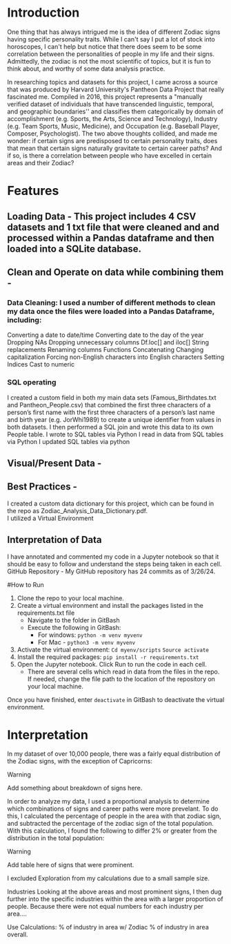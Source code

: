 # Introduction

One thing that has always intrigued me is the idea of different Zodiac signs having specific personality traits. While I can't say I put a lot of stock into horoscopes, I can't help but notice that there does seem to be some correlation between the personalities of people in my life and their signs.  Admittedly, the zodiac is not the most scientific of topics, but it is fun to think about, and worthy of some data analysis practice.  

In researching topics and datasets for this project, I came across a source that was produced by Harvard University's Pantheon Data Project that really fascinated me.  Compiled in 2016, this project represents a  "manually verified dataset of individuals that have transcended linguistic, temporal, and geographic boundaries'' and classifies them categorically by domain of accomplishment (e.g. Sports, the Arts, Science and Technology), Industry (e.g. Team Sports, Music, Medicine), and Occupation (e.g. Baseball Player, Composer, Psychologist).  The two above thoughts collided, and made me wonder:  if certain signs are predisposed to certain personality traits, does that mean that certain signs naturally gravitate to certain career paths?  And if so, is there a correlation between people who have excelled in certain areas and their Zodiac?  

# Features
## Loading Data - This project includes 4 CSV datasets and 1 txt file that were cleaned and and processed within a Pandas dataframe and then loaded into a SQLite database.  
## Clean and Operate on data while combining them - 
### Data Cleaning:  I used a number of different methods to clean my data once the files were loaded into a Pandas Dataframe, including:
Converting a date to date/time
Converting date to the day of the year
Dropping NAs
Dropping unnecessary columns
Df.loc[] and iloc[]
String replacements
Renaming columns
Functions
Concatenating
Changing capitalization
Forcing non-English characters into English characters
Setting Indices
Cast to numeric
### SQL operating
I created a custom field in both my main data sets (Famous_Birthdates.txt and Pantheon_People.csv) that combined the first three characters of a person’s first name with the first three characters of a person’s last name and birth year (e.g. JorWhi1989) to create a unique identifier from values in both datasets.  I then performed a SQL join and wrote this data to its own People table. 
I wrote to SQL tables via Python
I read in data from SQL tables via Python
I updated SQL tables via python
## Visual/Present Data - 
## Best Practices - 
I created a custom data dictionary for this project, which can be found in the repo as Zodiac_Analysis_Data_Dictionary.pdf.  
I utilized a Virtual Environment
## Interpretation of Data
I have annotated and commented my code in a Jupyter notebook so that it should be easy to follow and understand the steps being taken in each cell. 
GitHub Repository - My GitHub repository has 24 commits as of 3/26/24.

#How to Run
1. Clone the repo to your local machine. 
2. Create a virtual environment and install the packages listed in the requirements.txt file
   - Navigate to the folder in GitBash
   - Execute the following in GitBash:
      - For windows:  `python -m venv myvenv`
      - For Mac - `python3 -m venv myvenv`
3. Activate the virtual environment:
      `Cd myenv/scripts`
      `Source activate`
4. Install the required packages: `pip install -r requirements.txt`
5. Open the Jupyter notebook.  Click Run to run the code in each cell.  
   - There are several cells which read in data from the files in the repo.  If needed, change the file path to the    location of the repository on your local machine. 

Once you have finished, enter `deactivate` in GitBash to deactivate the virtual environment.


# Interpretation
In my dataset of over 10,000 people, there was a fairly equal distribution of the Zodiac signs, with the exception of Capricorns:

> [!WARNING]
> Add something about breakdown of signs here. 


In order to analyze my data, I used a proportional analysis to determine which combinations of signs and career paths were more prevelant. To do this, I calculated the percentage of people in the area with that zodiac sign, and subtracted the percentage of the zodiac sign of the total population.  With this calculation, I found the following to differ 2% or greater from the distribution in the total population: 


> [!WARNING]
> Add table here of signs that were prominent.

I excluded Exploration from my calculations due to a small sample size.  

Industries
Looking at the above areas and most prominent signs, I then dug further into the specific industries within the area with a larger proportion of people.  Because there were not equal numbers for each industry per area…. 



Use Calculations:
% of industry in area w/ Zodiac
% of industry in area overall.
